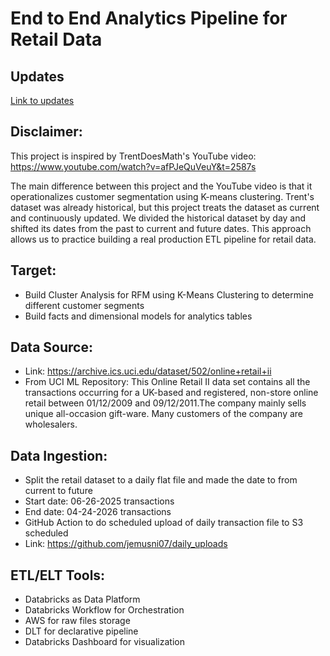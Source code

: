 # End to End Analytics Pipeline for Retail Data

## Updates

[Link to updates](UPDATES.md)

## Disclaimer:
 This project is inspired by TrentDoesMath's YouTube video: https://www.youtube.com/watch?v=afPJeQuVeuY&t=2587s

The main difference between this project and the YouTube video is that it operationalizes customer segmentation using K-means clustering. Trent's dataset was already historical, but this project treats the dataset as current and continuously updated. We divided the historical dataset by day and shifted its dates from the past to current and future dates. This approach allows us to practice building a real production ETL pipeline for retail data.


## Target:

-	Build Cluster Analysis for RFM using K-Means Clustering to determine different customer segments
- Build facts and dimensional models for analytics tables

## Data Source:

-	Link: https://archive.ics.uci.edu/dataset/502/online+retail+ii
-	From UCI  ML Repository: This Online Retail II data set contains all the transactions occurring for a UK-based and registered, non-store online retail between 01/12/2009 and 09/12/2011.The company mainly sells unique all-occasion gift-ware. Many customers of the company are wholesalers.


## Data Ingestion:

-	Split the retail dataset to a daily flat file and made the date to from current to future
  - Start date: 06-26-2025 transactions
  -	End date: 04-24-2026 transactions
-	GitHub Action to do scheduled upload of daily transaction file to S3 scheduled
  - Link: https://github.com/jemusni07/daily_uploads


 ## ETL/ELT Tools:

-	Databricks as Data Platform
-	Databricks Workflow for Orchestration
-	AWS for raw files storage
-	DLT for declarative pipeline
-	Databricks Dashboard for visualization
